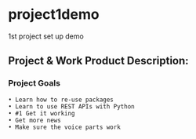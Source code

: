 # project1demo
1st project set up demo

## Project & Work Product Description: 
### Project Goals 
    • Learn how to re-use packages
    • Learn to use REST APIs with Python
    • #1 Get it working
    • Get more news
    • Make sure the voice parts work



